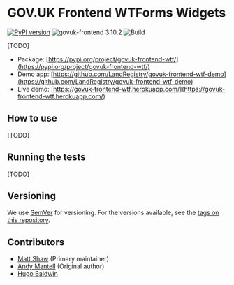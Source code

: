 # GOV.UK Frontend WTForms Widgets

[![PyPI version](https://badge.fury.io/py/govuk-frontend-wtf.svg)](https://pypi.org/project/govuk-frontend-wtf/)
![govuk-frontend 3.10.2](https://img.shields.io/badge/govuk--frontend%20version-3.10.2-005EA5?logo=gov.uk&style=flat)
![Build](https://github.com/LandRegistry/govuk-frontend-wtf/workflows/Build/badge.svg)

[TODO]

- Package: [https://pypi.org/project/govuk-frontend-wtf/](https://pypi.org/project/govuk-frontend-wtf/)
- Demo app: [https://github.com/LandRegistry/govuk-frontend-wtf-demo](https://github.com/LandRegistry/govuk-frontend-wtf-demo)
- Live demo: [https://govuk-frontend-wtf.herokuapp.com/](https://govuk-frontend-wtf.herokuapp.com/)

## How to use

[TODO]

## Running the tests

[TODO]

## Versioning

We use [SemVer](http://semver.org/) for versioning. For the versions available, see the [tags on this repository](https://github.com/LandRegistry/govuk-frontend-wtf/tags).

## Contributors

- [Matt Shaw](https://github.com/matthew-shaw) (Primary maintainer)
- [Andy Mantell](https://github.com/andymantell) (Original author)
- [Hugo Baldwin](https://github.com/byzantime)
